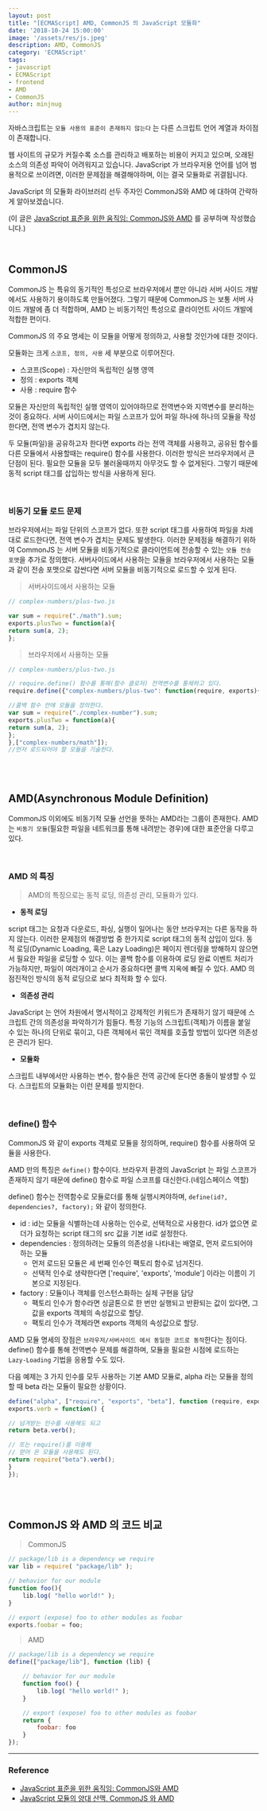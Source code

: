 ```yaml
---
layout: post
title: "[ECMAScript] AMD, CommonJS 의 JavaScript 모듈화"
date: '2018-10-24 15:00:00'
image: '/assets/res/js.jpeg'
description: AMD, CommonJS
category: 'ECMAScript'
tags:
- javascript
- ECMAScript
- frontend
- AMD
- CommonJS
author: minjnug
---
```


자바스크립트는 `모듈 사용의 표준이 존재하지 않는다` 는 다른 스크립트 언어 계열과 차이점이 존재합니다.

웹 사이트의 규모가 커질수록 소스를 관리하고 배포하는 비용이 커지고 있으며, 오래된 소스의 의존성 파악이 어려워지고 있습니다.
JavaScript 가 브라우저용 언어를 넘어 범용적으로 쓰이려면, 이러한 문제점을 해결해야하며, 이는 결국 모듈화로 귀결됩니다. 
 
JavaScript 의 모듈화 라이브러리 선두 주자인 CommonJS와 AMD 에 대하여 간략하게 알아보겠습니다.

(이 글은 <a href="https://d2.naver.com/helloworld/12864">JavaScript 표준을 위한 움직임: CommonJS와 AMD</a> 를 공부하며 작성했습니다.)

<br/>

## CommonJS

CommonJS 는 특유의 동기적인 특성으로 브라우저에서 뿐만 아니라 서버 사이드 개발에서도 사용하기 용이하도록 만들어졌다.
그렇기 때문에 CommonJS 는 보통 서버 사이드 개발에 좀 더 적합하며, AMD 는 비동기적인 특성으로 클라이언트 사이드 개발에 적합한 편이다. 

CommonJS 의 주요 명세는 이 모듈을 어떻게 정의하고, 사용할 것인가에 대한 것이다.

모듈화는 크게 `스코프, 정의, 사용` 세 부분으로 이루어진다.

- 스코프(Scope) : 자신만의 독립적인 실행 영역
- 정의 : exports 객체
- 사용 : require 함수

모듈은 자신만의 독립적인 실행 영역이 있어야하므로 전역변수와 지역변수를 분리하는 것이 중요하다.
서버 사이드에서는 파일 스코프가 있어 파일 하나에 하나의 모듈을 작성한다면, 전역 변수가 겹치지 않는다.

두 모듈(파일)을 공유하고자 한다면 exports 라는 전역 객체를 사용하고, 공유된 함수를 다른 모듈에서 사용할때는 require() 함수를 사용한다.
이러한 방식은 브라우저에서 큰 단점이 된다. 필요한 모듈을 모두 불러올때까지 아무것도 할 수 없게된다.
그렇기 때문에 동적 script 태그를 삽입하는 방식을 사용하게 된다.

<br/>

### 비동기 모듈 로드 문제

브라우저에서는 파일 단위의 스코프가 없다. 또한 script 태그를 사용하여 파일을 차례대로 로드한다면, 전역 변수가 겹치는 문제도 발생한다.
이러한 문제점을 해결하기 위하여 CommonJS 는 서버 모듈을 비동기적으로 클라이언트에 전송할 수 있는 `모듈 전송 포맷`을 추가로 정의했다.
서버사이드에서 사용하는 모듈을 브라우저에서 사용하는 모듈과 같이 전송 포맷으로 감싼다면 서버 모듈을 비동기적으로 로드할 수 있게 된다.

> 서버사이드에서 사용하는 모듈

```js
// complex-numbers/plus-two.js

var sum = require("./math").sum;  
exports.plusTwo = function(a){  
return sum(a, 2);  
};
```

> 브라우저에서 사용하는 모듈

```js
// complex-numbers/plus-two.js

// require.define() 함수를 통해(함수 클로저) 전역변수를 통제하고 있다. 
require.define({"complex-numbers/plus-two": function(require, exports){

//콜백 함수 안에 모듈을 정의한다.
var sum = require("./complex-number").sum;  
exports.plusTwo = function(a){  
return sum(a, 2);  
};
},["complex-numbers/math"]);
//먼저 로드되어야 할 모듈을 기술한다.
```

<br/>
<br/>

## AMD(Asynchronous Module Definition)

CommonJS 이외에도 비동기적 모듈 선언을 뜻하는 AMD라는 그룹이 존재한다.
AMD는 `비동기 모듈`(필요한 파일을 네트워크를 통해 내려받는 경우)에 대한 표준안을 다루고 있다.

<br/>

### AMD 의 특징

> AMD의 특징으로는 동적 로딩, 의존성 관리, 모듈화가 있다.

- **동적 로딩**

script 태그는 요청과 다운로드, 파싱, 실행이 일어나는 동안 브라우저는 다른 동작을 하지 않는다.
이러한 문제점의 해결방법 중 한가지로 script 태그의 동적 삽입이 있다.
동적 로딩(Dynamic Loading, 혹은 Lazy Loading)은 페이지 렌더링을 방해하지 않으면서 필요한 파일을 로딩할 수 있다.
이는 콜백 함수를 이용하여 로딩 완료 이벤트 처리가 가능하지만, 파일이 여러개이고 순서가 중요하다면 콜백 지옥에 빠질 수 있다.
AMD 의 점진적인 방식의 동적 로딩으로 보다 최적화 할 수 있다. 

- **의존성 관리**

JavaScript 는 언어 차원에서 명시적이고 강제적인 키워드가 존재하기 않기 때문에 스크립트 간의 의존성을 파악하기가 힘들다.
특정 기능의 스크립트(객체)가 이름을 붙일 수 있는 하나의 단위로 묶이고, 다른 객체에서 묶인 객체를 호출할 방법이 있다면 의존성은 관리가 된다.

- **모듈화**

스크립트 내부에서만 사용하는 변수, 함수들은 전역 공간에 둔다면 충돌이 발생할 수 있다.
스크립트의 모듈화는 이런 문제를 방지한다.

<br/>

### define() 함수

CommonJS 와 같이 exports 객체로 모듈을 정의하며, require() 함수를 사용하여 모듈을 사용한다.

AMD 만의 특징은 `define()` 함수이다. 브라우저 환경의 JavaScript 는 파일 스코프가 존재하지 않기 때문에 define() 함수로 파일 스코프를 대신한다.(네임스페이스 역할)

define() 함수는 전역함수로 모듈로더를 통해 실행시켜야하며, `define(id?, dependencies?, factory);` 와 같이 정의한다.

- id : id는 모듈을 식별하는데 사용하는 인수로, 선택적으로 사용한다. id가 없으면 로더가 요청하는 script 태그의 src 값을 기본 id로 설정한다.
- dependencies : 정의하려는 모듈의 의존성을 나타내는 배열로, 먼저 로드되어야 하는 모듈
    - 먼저 로드된 모듈은 세 번째 인수인 팩토리 함수로 넘겨진다.
    - 선택적 인수로 생략한다면 ['require', 'exports', 'module'] 이라는 이름이 기본으로 지정된다.
- factory : 모듈이나 객체를 인스턴스화하는 실제 구현을 담당
    - 팩토리 인수가 함수라면 싱글톤으로 한 번만 실행되고 반환되는 값이 있다면, 그 값을 exports 객체의 속성값으로 할당.
    - 팩토리 인수가 객체라면 exports 객체의 속성값으로 할당.


AMD 모듈 명세의 장점은 `브라우저/서버사이드 에서 동일한 코드로 동작`한다는 점이다.
define() 함수를 통해 전역변수 문제를 해결하며, 모듈을 필요한 시점에 로드하는 `Lazy-Loading` 기법을 응용할 수도 있다.

다음 예제는 3 가지 인수를 모두 사용하는 기본 AMD 모듈로, alpha 라는 모듈을 정의할 때 beta 라는 모듈이 필요한 상황이다.

```js
define("alpha", ["require", "exports", "beta"], function (require, exports, beta) {  
exports.verb = function() {

// 넘겨받는 인수를 사용해도 되고
return beta.verb();

// 또는 require()를 이용해
// 얻어 온 모듈을 사용해도 된다.
return require("beta").verb();  
}
});
```

<br/>
<br/>

## CommonJS 와 AMD 의 코드 비교

> CommonJS

```js
// package/lib is a dependency we require
var lib = require( "package/lib" );

// behavior for our module
function foo(){
    lib.log( "hello world!" );
}

// export (expose) foo to other modules as foobar
exports.foobar = foo;
```

> AMD

```js
// package/lib is a dependency we require
define(["package/lib"], function (lib) {

    // behavior for our module
    function foo() {
        lib.log( "hello world!" );
    }

    // export (expose) foo to other modules as foobar
    return {
        foobar: foo
    }
});
```


-----
### Reference
- <a href="https://d2.naver.com/helloworld/12864">JavaScript 표준을 위한 움직임: CommonJS와 AMD</a>
- <a href="https://programmingsummaries.tistory.com/321">JavaScript 모듈의 양대 산맥, CommonJS 와 AMD</a>